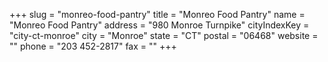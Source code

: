 +++
slug = "monreo-food-pantry"
title = "Monreo Food Pantry"
name = "Monreo Food Pantry"
address = "980 Monroe Turnpike"
cityIndexKey = "city-ct-monroe"
city = "Monroe"
state = "CT"
postal = "06468"
website = ""
phone = "203 452-2817"
fax = ""
+++
